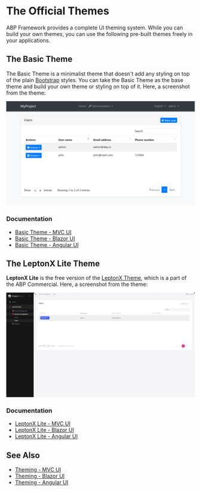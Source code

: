 # The Official Themes
ABP Framework provides a complete UI theming system. While you can build your own themes, you can use the following pre-built themes freely in your applications.

## The Basic Theme
The Basic Theme is a minimalist theme that doesn't add any styling on top of the plain [Bootstrap](https://getbootstrap.com/) styles. You can take the Basic Theme as the base theme and build your own theme or styling on top of it. Here, a screenshot from the theme:

![basic-theme-application-layout](../images/basic-theme-application-layout.png)

### Documentation

- [Basic Theme - MVC UI](../UI/AspNetCore/Basic-Theme.md)
- [Basic Theme - Blazor UI](../UI/Blazor/Basic-Theme.md)
- [Basic Theme - Angular UI](../UI/Angular/Basic-Theme.md)

## The LeptonX Lite Theme
**LeptonX Lite** is the free version of the [LeptonX Theme](https://x.leptontheme.com/), which is a part of the ABP Commercial. Here, a screenshot from the theme:

![LeptonX Lite application layout](../images/leptonxlite-theme-application-layout.jpeg)

### Documentation

- [LeptonX Lite - MVC UI](LeptonXLite/AspNetCore.md)
- [LeptonX Lite - Blazor UI](LeptonXLite/Blazor.md)
- [LeptonX Lite - Angular UI](LeptonXLite/Angular.md)

## See Also

* [Theming - MVC UI](../UI/AspNetCore/Theming.md)
* [Theming - Blazor UI](../UI/Blazor/Theming.md)
* [Theming - Angular UI](../UI/Angular/Theming.md)